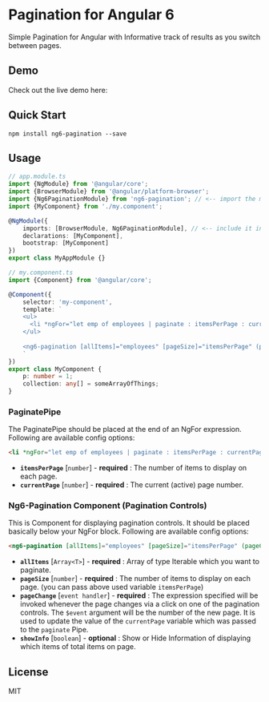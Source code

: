 # Pagination for Angular 6

Simple Pagination for Angular with Informative track of results as you switch between pages. 

## Demo

Check out the live demo here: 

## Quick Start

```
npm install ng6-pagination --save
```

## Usage

```TypeScript
// app.module.ts
import {NgModule} from '@angular/core';
import {BrowserModule} from '@angular/platform-browser';
import {Ng6PaginationModule} from 'ng6-pagination'; // <-- import the module
import {MyComponent} from './my.component';

@NgModule({
    imports: [BrowserModule, Ng6PaginationModule], // <-- include it in your app module
    declarations: [MyComponent],
    bootstrap: [MyComponent]
})
export class MyAppModule {}
```

```TypeScript
// my.component.ts
import {Component} from '@angular/core';

@Component({
    selector: 'my-component',
    template: `
    <ul>
      <li *ngFor="let emp of employees | paginate : itemsPerPage : currentPage;"> ... </li>
    </ul>
               
    <ng6-pagination [allItems]="employees" [pageSize]="itemsPerPage" (pageChange)="currentPage = $event" itemsPerPage></ng6-pagination>
    `
})
export class MyComponent {
    p: number = 1;
    collection: any[] = someArrayOfThings;  
}
```

### PaginatePipe

The PaginatePipe should be placed at the end of an NgFor expression. Following are available config options:

```HTML
<li *ngFor="let emp of employees | paginate : itemsPerPage : currentPage;"> ... </li>

```
* **`itemsPerPage`** [`number`] - **required** : The number of items to display on each page.
* **`currentPage`** [`number`] - **required** : The current (active) page number.

### Ng6-Pagination Component (Pagination Controls)

This is Component for displaying pagination controls. It should be placed basically below your NgFor block. Following are available config options:

```HTML
<ng6-pagination [allItems]="employees" [pageSize]="itemsPerPage" (pageChange)="currentPage = $event" [showInfo]="true"></ng6-pagination>

```

* **`allItems`** [`Array<T>`] - **required** : Array of type Iterable which you want to paginate.
* **`pageSize`** [`number`] - **required** : The number of items to display on each page. (you can pass above used variable `itemsPerPage`)
* **`pageChange`** [`event handler`] - **required** : The expression specified will be invoked whenever the page changes via a click on one of the
pagination controls. The `$event` argument will be the number of the new page. It is used to update the value of
the `currentPage` variable which was passed to the `paginate` Pipe.
* **`showInfo`** [`boolean`] - **optional** : Show or Hide Information of displaying which items of total items on page.

## License

MIT

